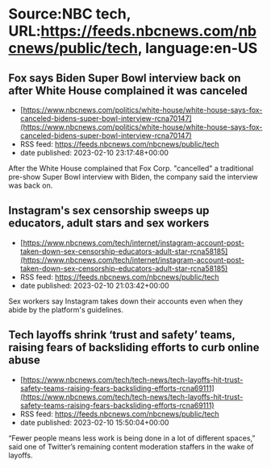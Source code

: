 # Source:NBC tech, URL:https://feeds.nbcnews.com/nbcnews/public/tech, language:en-US

## Fox says Biden Super Bowl interview back on after White House complained it was canceled
 - [https://www.nbcnews.com/politics/white-house/white-house-says-fox-canceled-bidens-super-bowl-interview-rcna70147](https://www.nbcnews.com/politics/white-house/white-house-says-fox-canceled-bidens-super-bowl-interview-rcna70147)
 - RSS feed: https://feeds.nbcnews.com/nbcnews/public/tech
 - date published: 2023-02-10 23:17:48+00:00

After the White House complained that Fox Corp. "cancelled" a traditional pre-show Super Bowl interview with Biden, the company said the interview was back on.

## Instagram's sex censorship sweeps up educators, adult stars and sex workers
 - [https://www.nbcnews.com/tech/internet/instagram-account-post-taken-down-sex-censorship-educators-adult-star-rcna58185](https://www.nbcnews.com/tech/internet/instagram-account-post-taken-down-sex-censorship-educators-adult-star-rcna58185)
 - RSS feed: https://feeds.nbcnews.com/nbcnews/public/tech
 - date published: 2023-02-10 21:03:42+00:00

Sex workers say Instagram takes down their accounts even when they abide by the platform's guidelines.

## Tech layoffs shrink ‘trust and safety’ teams, raising fears of backsliding efforts to curb online abuse
 - [https://www.nbcnews.com/tech/tech-news/tech-layoffs-hit-trust-safety-teams-raising-fears-backsliding-efforts-rcna69111](https://www.nbcnews.com/tech/tech-news/tech-layoffs-hit-trust-safety-teams-raising-fears-backsliding-efforts-rcna69111)
 - RSS feed: https://feeds.nbcnews.com/nbcnews/public/tech
 - date published: 2023-02-10 15:50:04+00:00

“Fewer people means less work is being done in a lot of different spaces,” said one of Twitter’s remaining content moderation staffers in the wake of layoffs.

